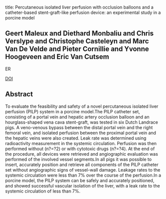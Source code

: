 title: Percutaneous isolated liver perfusion with occlusion balloons and a catheter-based stent-graft-like perfusion device: an experimental study in a porcine model

## Geert Maleux and Diethard Monbaliu and Chris Verslype and Christophe Casteleyn and Marc Van De Velde and Pieter Cornillie and Yvonne Hoogeveen and Eric Van Cutsem
ER

<a href="https://doi.org/10.1007/s00330-010-1816-5">DOI</a>

## Abstract
To evaluate the feasibility and safety of a novel percutaneous isolated liver perfusion (PILP) system in a porcine model.The PILP catheter set, consisting of a portal vein and hepatic artery occlusion balloon and an hourglass-shaped vena cava stent-graft, was tested in six Dutch Landrace pigs. A veno-venous bypass between the distal portal vein and the right femoral vein, and isolated perfusion between the proximal portal vein and the hepatic veins were also created. Leak rate was determined using radioactivity measurement in the systemic circulation. Perfusion was then performed without (n?=?2) or with cytotoxic drugs (n?=?4). At the end of the procedure, all devices were retrieved and angiographic evaluation was performed of the involved vessel segments.In all pigs it was possible to insert, accurately position and retrieve all components of the PILP catheter set without angiographic signs of vessel-wall damage. Leakage rates to the systemic circulation were less than 7% over the course of the perfusion.In a porcine model, the PILP system can be safely and accurately positioned, and showed successful vascular isolation of the liver, with a leak rate to the systemic circulation of less than 7%.

